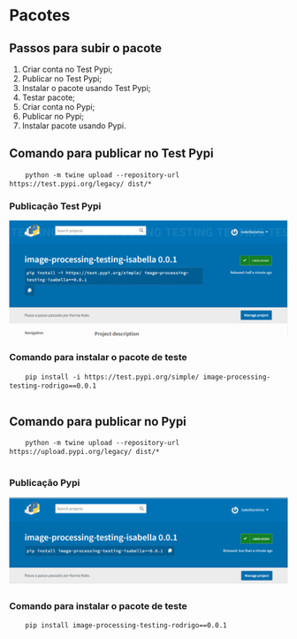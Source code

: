 # Pacotes
## Passos para subir o pacote

1. Criar conta no Test Pypi;
2. Publicar no Test Pypi;
3. Instalar o pacote usando Test Pypi;
4. Testar pacote;
5. Criar conta no Pypi;
6. Publicar no Pypi;
7. Instalar pacote usando Pypi.

## Comando para publicar no Test Pypi

``` 
	python -m twine upload --repository-url https://test.pypi.org/legacy/ dist/*
```

### Publicação Test Pypi

![](images/publicacao.png)

### Comando para instalar o pacote de teste

``` 
	pip install -i https://test.pypi.org/simple/ image-processing-testing-rodrigo==0.0.1
	
```

## Comando para publicar no Pypi

``` 
	python -m twine upload --repository-url https://upload.pypi.org/legacy/ dist/*
	
```

### Publicação Pypi
![](images/publicacao-2.png)

### Comando para instalar o pacote de teste

``` 
	pip install image-processing-testing-rodrigo==0.0.1
	
```

